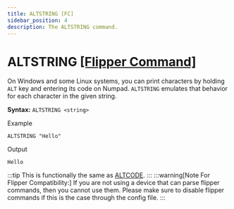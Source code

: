```yaml
---
title: ALTSTRING [FC]
sidebar_position: 4
description: The ALTSTRING command.
---
```


# ALTSTRING [[Flipper Command]](https://developer.flipper.net/flipperzero/doxygen/badusb_file_format.html#autotoc_md70)
On Windows and some Linux systems, you can print characters by holding `ALT` key and entering its code on Numpad. `ALTSTRING` emulates that behavior for each character in the given string.

**Syntax:** `ALTSTRING <string>`

Example
```
ALTSTRING "Hello"
```
Output
```
Hello
```

:::tip
This is functionally the same as [ALTCODE](./altcode).
:::
:::warning[Note For Flipper Compatibility:]
If you are not using a device that can parse flipper commands, then you cannot use them. Please make sure to disable flipper commands if this is the case through the config file.
:::